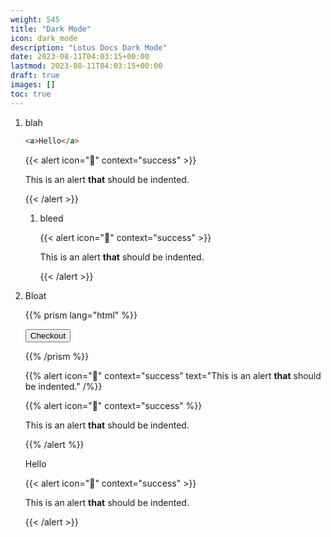 ```yaml
---
weight: 545
title: "Dark Mode"
icon: dark_mode
description: "Lotus Docs Dark Mode"
date: 2023-08-11T04:03:15+00:00
lastmod: 2023-08-11T04:03:15+00:00
draft: true
images: []
toc: true
---
```


1. blah

    ```html
    <a>Hello</a>
    ```

    {{< alert icon="🍅" context="success" >}}

    This is an alert **that** should be indented.

    {{< /alert >}}

    1. bleed

        {{< alert icon="🍅" context="success" >}}

        This is an alert **that** should be indented.

        {{< /alert >}}

2. Bloat

    {{% prism lang="html" %}}
    <html>
    <head>
        <title>Buy cool new product</title>
    </head>
    <body>
        <!-- Use action="/create-checkout-session.php" if your server is PHP based. -->
        <form action="/create-checkout-session" method="POST">
        <button type="submit">Checkout</button>
        </form>
    </body>
    </html>
    {{% /prism %}}

    {{% alert icon="🍅" context="success" text="This is an alert **that** should be indented." /%}}

    {{% alert icon="🍅" context="success" %}}

    This is an alert **that** should be indented.

    {{% /alert %}}

    Hello

    {{< alert icon="🍅" context="success" >}}

    This is an alert **that** should be indented.

    {{< /alert >}}